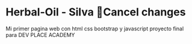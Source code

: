 # Herbal-Oil - Silva 🍃Cancel changes
Mi primer pagina web con html css bootstrap y javascript
proyecto final para DEV PLACE ACADEMY
